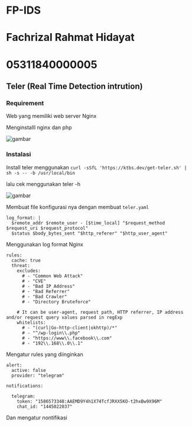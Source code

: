 # FP-IDS

# Fachrizal Rahmat Hidayat
# 05311840000005

## Teler (Real Time Detection intrution)

### Requirement

Web yang memiliki web server Nginx

Menginstalll nginx dan php

![gambar](https://user-images.githubusercontent.com/55182321/104443625-42a79b00-55c9-11eb-840c-e46e6a664e47.png)


### Instalasi

Install teler menggunakan `curl -sSfL 'https://ktbs.dev/get-teler.sh' | sh -s -- -b /usr/local/bin`

lalu cek menggunakan teler -h 

![gambar](https://user-images.githubusercontent.com/55182321/104423224-67434900-55b0-11eb-9267-46a0a388d935.png)


Membuat file konfigurasi nya dengan membuat `teler.yaml` 

```
log_format: |
  $remote_addr $remote_user - [$time_local] "$request_method $request_uri $request_protocol" 
  $status $body_bytes_sent "$http_referer" "$http_user_agent"
```
Menggunakan log format Nginx

```
rules:
  cache: true
  threat:
    excludes:
      # - "Common Web Attack"
      # - "CVE"
      # - "Bad IP Address"
      # - "Bad Referrer"
      # - "Bad Crawler"
      # - "Directory Bruteforce"

    # It can be user-agent, request path, HTTP referrer, IP address and/or request query values parsed in regExp
    whitelists:
      # - "(curl|Go-http-client|okhttp)/*"
      # - "^/wp-login\\.php"
      # - "https://www\\.facebook\\.com"
      # - "192\\.168\\.0\\.1"
```

Mengatur rules yang diinginkan

```
alert:
  active: false
  provider: "telegram"

notifications:

  telegram:
    token: "1586573348:AAEMD9Y4h1X74TcfJRXX5KO-t2hxBw9X96M"
    chat_id: "1445022037"
```
Dan mengatur nontifikasi 
